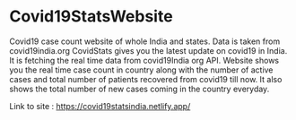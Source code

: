 # Covid19StatsWebsite
Covid19 case count website of whole India and states.
Data is taken from covid19india.org
CovidStats gives you the latest update on covid19 in India. It is fetching the real time data from covid19India org API. Website shows you the real time case count in country along with the number of active cases and total number of patients recovered from covid19 till now. It also shows the total number of new cases coming in the country everyday. 

Link to site : https://covid19statsindia.netlify.app/

